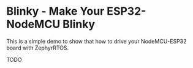
# Blinky - Make Your ESP32-NodeMCU Blinky

This is a simple demo to show that how to drive your NodeMCU-ESP32 board with ZephyrRTOS.

TODO